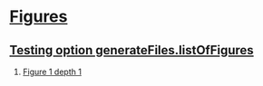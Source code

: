 # [Figures](#figures)


## [Testing option generateFiles.listOfFigures](#testing-option-generatefileslistoffigures)

1.  [Figure 1 depth 1][1]


[1]: ./document.md#figure-1-depth-1 "Figure 1 depth 1"
